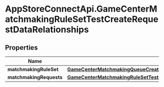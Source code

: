 # AppStoreConnectApi.GameCenterMatchmakingRuleSetTestCreateRequestDataRelationships

## Properties

Name | Type | Description | Notes
------------ | ------------- | ------------- | -------------
**matchmakingRuleSet** | [**GameCenterMatchmakingQueueCreateRequestDataRelationshipsRuleSet**](GameCenterMatchmakingQueueCreateRequestDataRelationshipsRuleSet.md) |  | 
**matchmakingRequests** | [**GameCenterMatchmakingRuleSetTestCreateRequestDataRelationshipsMatchmakingRequests**](GameCenterMatchmakingRuleSetTestCreateRequestDataRelationshipsMatchmakingRequests.md) |  | 



